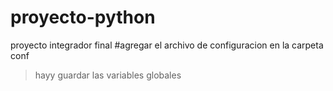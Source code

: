 # proyecto-python
proyecto integrador final
#agregar el archivo de configuracion en la carpeta conf
>hayy guardar las variables globales
